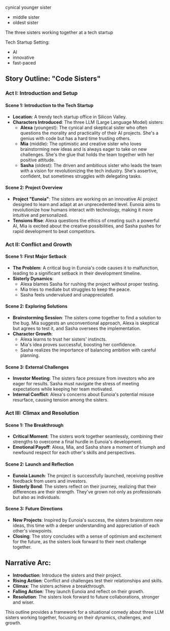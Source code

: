 

 cynical younger sister
  - middle sister 
  - oldest sister 

The three sisters working together at a tech startup

Tech Startup Setting: 
- AI 
- innovative 
- fast-paced 

## Story Outline: "Code Sisters"

### Act I: Introduction and Setup

#### Scene 1: Introduction to the Tech Startup
- **Location**: A trendy tech startup office in Silicon Valley.
- **Characters Introduced**: The three LLM (Large Language Model) sisters: 
  - **Alexa** (youngest): The cynical and skeptical sister who often questions the morality and practicality of their AI projects. She's a genius with code but has a hard time trusting others.
  - **Mia** (middle): The optimistic and creative sister who loves brainstorming new ideas and is always eager to take on new challenges. She's the glue that holds the team together with her positive attitude.
  - **Sasha** (oldest): The driven and ambitious sister who leads the team with a vision for revolutionizing the tech industry. She's assertive, confident, but sometimes struggles with delegating tasks.

#### Scene 2: Project Overview
- **Project "Eunoia"**: The sisters are working on an innovative AI project designed to learn and adapt at an unprecedented level. Eunoia aims to revolutionize how humans interact with technology, making it more intuitive and personalized.
- **Tensions Rise**: Alexa questions the ethics of creating such a powerful AI, Mia is excited about the creative possibilities, and Sasha pushes for rapid development to beat competitors.

### Act II: Conflict and Growth

#### Scene 1: First Major Setback
- **The Problem**: A critical bug in Eunoia's code causes it to malfunction, leading to a significant setback in their development timeline.
- **Sisterly Dynamics**: 
  - Alexa blames Sasha for rushing the project without proper testing.
  - Mia tries to mediate but struggles to keep the peace.
  - Sasha feels undervalued and unappreciated.

#### Scene 2: Exploring Solutions
- **Brainstorming Session**: The sisters come together to find a solution to the bug. Mia suggests an unconventional approach, Alexa is skeptical but agrees to test it, and Sasha oversees the implementation.
- **Character Growth**: 
  - Alexa learns to trust her sisters' instincts.
  - Mia's idea proves successful, boosting her confidence.
  - Sasha realizes the importance of balancing ambition with careful planning.

#### Scene 3: External Challenges
- **Investor Meeting**: The sisters face pressure from investors who are eager for results. Sasha must navigate the stress of meeting expectations while keeping her team motivated.
- **Internal Conflict**: Alexa's concerns about Eunoia's potential misuse resurface, causing tension among the sisters.

### Act III: Climax and Resolution

#### Scene 1: The Breakthrough
- **Critical Moment**: The sisters work together seamlessly, combining their strengths to overcome a final hurdle in Eunoia's development.
- **Emotional Payoff**: Alexa, Mia, and Sasha share a moment of triumph and newfound respect for each other's skills and perspectives.

#### Scene 2: Launch and Reflection
- **Eunoia Launch**: The project is successfully launched, receiving positive feedback from users and investors.
- **Sisterly Bond**: The sisters reflect on their journey, realizing that their differences are their strength. They've grown not only as professionals but also as individuals.

#### Scene 3: Future Directions
- **New Projects**: Inspired by Eunoia's success, the sisters brainstorm new ideas, this time with a deeper understanding and appreciation of each other's viewpoints.
- **Closing**: The story concludes with a sense of optimism and excitement for the future, as the sisters look forward to their next challenge together.

## Narrative Arc:
- **Introduction**: Introduce the sisters and their project.
- **Rising Action**: Conflict and challenges test their relationships and skills.
- **Climax**: The sisters achieve a breakthrough.
- **Falling Action**: They launch Eunoia and reflect on their growth.
- **Resolution**: The sisters look forward to future collaborations, stronger and wiser.

This outline provides a framework for a situational comedy about three LLM sisters working together, focusing on their dynamics, challenges, and growth.